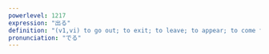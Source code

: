 ```yaml
---
powerlevel: 1217
expression: "出る"
definition: "(v1,vi) to go out; to exit; to leave; to appear; to come forth; to answer (the phone or door); (P)"
pronunciation: "でる"
---
```

